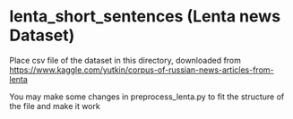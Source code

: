 # lenta_short_sentences (Lenta news Dataset)

Place csv file of the dataset in this directory, downloaded from https://www.kaggle.com/yutkin/corpus-of-russian-news-articles-from-lenta 

You may make some changes in preprocess_lenta.py to fit the structure of the file and make it work
